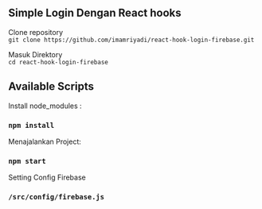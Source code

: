 
## Simple Login Dengan React hooks

Clone repository <br>
`git clone https://github.com/imamriyadi/react-hook-login-firebase.git`<br>

Masuk Direktory <br>
`cd react-hook-login-firebase`

## Available Scripts

Install node_modules :

### `npm install`

Menajalankan Project:

### `npm start`

Setting Config Firebase 

### `/src/config/firebase.js`
